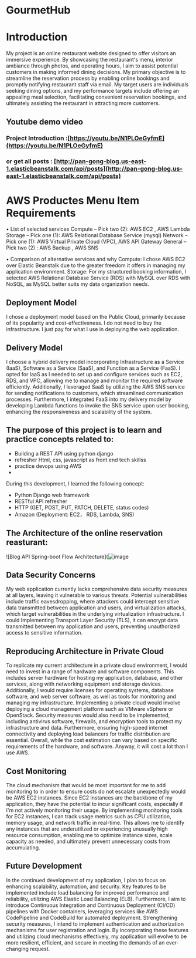 # GourmetHub

# Introduction
My project is an online restaurant website designed to offer visitors an immersive experience. By showcasing the restaurant's menu, interior ambiance through photos, and operating hours, I aim to assist potential customers in making informed dining decisions. My primary objective is to streamline the reservation process by enabling online bookings and promptly notifying restaurant staff via email. My target users are individuals seeking dining options, and my performance targets include offering an appealing meal selection, facilitating convenient reservation bookings, and ultimately assisting the restaurant in attracting more customers.

## Youtube demo video
### Project Introduction :[https://youtu.be/N1PLOeGyfmE](https://youtu.be/N1PLOeGyfmE)
### or  get all posts : [http://pan-gong-blog.us-east-1.elasticbeanstalk.com/api/posts](http://pan-gong-blog.us-east-1.elasticbeanstalk.com/api/posts)


# AWS Productes Menu Item Requirements
•	List of selected services
Compute – Pick two (2): AWS EC2 , AWS Lambda
Storage – Pick one (1): AWS Relational Database Service (mysql)
Network – Pick one (1): AWS Virtual Private Cloud (VPC), AWS API Gateway
General – Pick two (2) : AWS Backup , AWS SNS
		
•	Comparison of alternative services and why
Compute: I chose AWS EC2 over Elastic Beanstalk due to the greater freedom it offers in managing my application environment.
Storage: For my structured booking information, I selected AWS Relational Database Service (RDS) with MySQL over RDS with NoSQL, as MySQL better suits my data organization needs.

## Deployment Model
I chose a deployment model based on the Public Cloud, primarily because of its popularity and cost-effectiveness. I do not need to buy the infrastructure. I just pay for what I use in deploying the web application.

## Delivery Model
I choose a hybrid delivery model incorporating Infrastructure as a Service (IaaS), Software as a Service (SaaS), and Function as a Service (FaaS). I opted for IaaS as I needed to set up and configure services such as EC2, RDS, and VPC, allowing me to manage and monitor the required software efficiently. Additionally, I leveraged SaaS by utilizing the AWS SNS service for sending notifications to customers, which streamlined communication processes. Furthermore, I integrated FaaS into my delivery model by developing Lambda functions to invoke the SNS service upon user booking, enhancing the responsiveness and scalability of the system.




## The purpose of this project is to learn and practice concepts related to:
- Building a REST API using python django
- refresher Html, css, javascript as front end tech skillss
- practice devops using AWS
- 

During this development, I learned the following concept:
- Python Django web framework
- RESTful API refresher
- HTTP (GET, POST, PUT, PATCH, DELETE, status codes)
- Amazon (Deployment: EC2， RDS, Lambda, SNS)




## The Architecture of the online reservation reasturant:
![Blog API Spring-boot Flow Architecture](![image](https://github.com/panda022/GourmetHub/assets/105373708/9bab6ea5-e224-4e9f-b521-6e9b8b9957bc)

## Data Security Concerns

My web application currently lacks comprehensive data security measures at all layers, leaving it vulnerable to various threats. Potential vulnerabilities include traffic eavesdropping, where attackers could intercept sensitive data transmitted between application and users, and virtualization attacks, which target vulnerabilities in the underlying virtualization infrastructure. I could Implementing Transport Layer Security (TLS), it can encrypt data transmitted between my application and users, preventing unauthorized access to sensitive information.


## Reproducing Architecture in Private Cloud

To replicate my current architecture in a private cloud environment, I would need to invest in a range of hardware and software components. This includes server hardware for hosting my application, database, and other services, along with networking equipment and storage devices. Additionally, I would require licenses for operating systems, database software, and web server software, as well as tools for monitoring and managing my infrastructure. Implementing a private cloud would involve deploying a cloud management platform such as VMware vSphere or OpenStack. Security measures would also need to be implemented, including antivirus software, firewalls, and encryption tools to protect my infrastructure and data. Furthermore, ensuring high-speed internet connectivity and deploying load balancers for traffic distribution are essential. Overall, while the cost estimation can vary based on specific requirements of the hardware, and software. Anyway, it will cost a lot than I use AWS.

## Cost Monitoring

The cloud mechanism that would be most important for me to add monitoring to in order to ensure costs do not escalate unexpectedly would be AWS EC2 instances. Since EC2 instances are the backbone of my application, they have the potential to incur significant costs, especially if I'm not actively monitoring their usage. By implementing monitoring tools for EC2 instances, I can track usage metrics such as CPU utilization, memory usage, and network traffic in real-time. This allows me to identify any instances that are underutilized or experiencing unusually high resource consumption, enabling me to optimize instance sizes, scale capacity as needed, and ultimately prevent unnecessary costs from accumulating.

## Future Development

In the continued development of my application, I plan to focus on enhancing scalability, automation, and security. Key features to be implemented include load balancing for improved performance and reliability, utilizing AWS Elastic Load Balancing (ELB). Furthermore, I aim to introduce Continuous Integration and Continuous Deployment (CI/CD) pipelines with Docker containers, leveraging services like AWS CodePipeline and CodeBuild for automated deployment. Strengthening security measures, I intend to implement authentication and authorization mechanisms for user registration and login. By incorporating these features and utilizing cloud mechanisms effectively, my application will evolve to be more resilient, efficient, and secure in meeting the demands of an ever-changing request.

